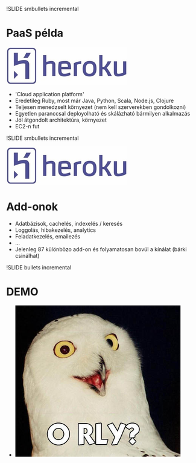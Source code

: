 !SLIDE smbullets incremental

# PaaS példa

![Heroku](heroku.jpg)

 * 'Cloud application platform'
 * Eredetileg Ruby, most már Java, Python, Scala, Node.js, Clojure
 * Teljesen menedzselt környezet (nem kell szerverekben gondolkozni)
 * Egyetlen paranccsal deployolható és skálázható bármilyen alkalmazás
 * Jól átgondolt architektúra, környezet
 * EC2-n fut

!SLIDE smbullets incremental

![Heroku](heroku.jpg)

# Add-onok

 * Adatbázisok, cachelés, indexelés / keresés
 * Loggolás, hibakezelés, analytics
 * Feladatkezelés, emailezés
 * ...
 * Jelenleg 87 különbözo add-on és folyamatosan bovül a kínálat (bárki csinálhat)

!SLIDE bullets incremental

# DEMO

* ![O RLY](o_rly.jpg)
